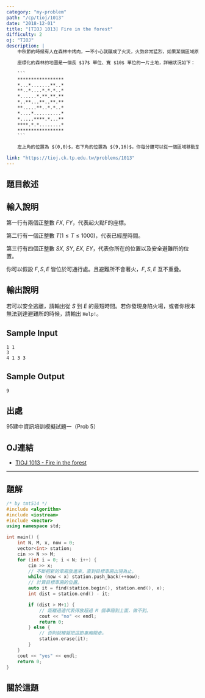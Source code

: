 ```yaml
---
category: "my-problem"
path: "/cp/tioj/1013"
date: "2018-12-01"
title: "[TIOJ 1013] Fire in the forest"
difficulty: 2
oj: "TIOJ"
description: |
    中秋節的時候有人在森林中烤肉，一不小心就釀成了火災，火勢非常猛烈，如果某個區域原本沒有著火，但是相鄰的區域著火了，那麼下一分鐘這個區域也會被火勢波及。你很不幸的身處於著火的森林中，不過好加在你隨身帶了筆記型電腦，而且你恰好有這個森林地圖的資料。由廣播得知，火勢於第 $1$ 分鐘發生於起火點 $F$，而現在已經是第 $T$ 分鐘了。你的位置在 $S$ 處，標記 $E$ 的位置代表安全的避難所，並且有直升機場可以搭乘直升機避難。地圖上標著 `*` 的地方代表不可通行的區域，`.` 則是代表可以通過的區域。時間緊迫！你得趕緊找安全的逃生路線！

    座標化的森林的地圖是一個長 $17$ 單位、寬 $10$ 單位的一片土地，詳細狀況如下：

    ```
    *****************
    *...*.......**..*
    **..*....*.*.*..*
    *......*.**.**.**
    *..**...**..**.**
    **.....**..*.*..*
    *....*..........*
    *.....****.*...**
    ****.*.*........*
    *****************
    ```

    左上角的位置為 $(0,0)$，右下角的位置為 $(9,16)$。你每分鐘可以從一個區域移動至相鄰的區域(在這裡所有的相鄰都不包含對角線方向)。現在給定 $F,T$ 之值以及 $S,E$ 的位置，請你求出從 $S$ 到 $E$ 的最短時間。

link: "https://tioj.ck.tp.edu.tw/problems/1013"
---
```


## 題目敘述

<showvariable varname='description'></showvariable>
 
## 輸入說明

第一行有兩個正整數 $FX$, $FY$，代表起火點F的座標。

第二行有一個正整數 $T (1\le T\le 1000)$，代表已經歷時間。

第三行有四個正整數 $SX$, $SY$, $EX$, $EY$，代表你所在的位置以及安全避難所的位置。

你可以假設 $F,S,E$ 皆位於可通行處。且避難所不會著火，$F,S,E$ 互不重疊。

## 輸出說明

若可以安全逃離，請輸出從 $S$ 到 $E$ 的最短時間。若你發現身陷火場，或者你根本無法到達避難所的時候，請輸出 `Help!`。

## Sample Input

```
1 1 
3 
4 1 3 3 
```

## Sample Output

```
9
```

## 出處

95建中資訊培訓模擬試題一（Prob 5）

## OJ連結

* [TIOJ 1013 - Fire in the forest](https://tioj.ck.tp.edu.tw/problems/1013)

----

## 題解



```cpp
/* by tmt514 */
#include <algorithm>
#include <iostream>
#include <vector>
using namespace std;

int main() {
    int N, M, x, now = 0;
    vector<int> station;
    cin >> N >> M;
    for (int i = 0; i < N; i++) {
        cin >> x;
        // 不斷把新的車廂放進來，直到目標車廂出現為止。
        while (now < x) station.push_back(++now);
        // 計算目標車廂的位置。
        auto it = find(station.begin(), station.end(), x);
        int dist = station.end() - it;

        if (dist > M+1) {
            // 距離過遠代表得放超過 M 個車廂到上面，做不到。
            cout << "no" << endl;
            return 0;
        } else {
            // 否則就模擬把這節車廂開走。
            station.erase(it);
        }
    }
    cout << "yes" << endl;
    return 0;
}
```

## 關於這題



